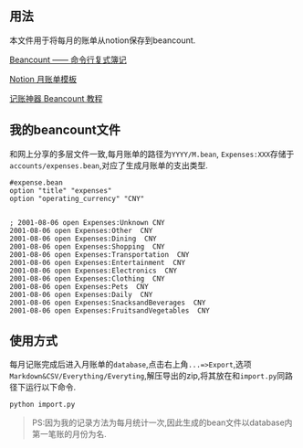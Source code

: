 ## 用法

本文件用于将每月的账单从notion保存到beancount.

[Beancount —— 命令行复式簿记](https://wzyboy.im/post/1063.html)

[Notion 月账单模板](https://wary-pendulum-590.notion.site/8b0e1616c5024cd6bfadf288df27648c?pvs=4)

[记账神器 Beancount 教程](https://sspai.com/post/59777)

## 我的beancount文件
和网上分享的多层文件一致,每月账单的路径为`YYYY/M.bean`, `Expenses:XXX`存储于`accounts/expenses.bean`,对应了生成月账单的支出类型.

```
#expense.bean
option "title" "expenses"
option "operating_currency" "CNY"


; 2001-08-06 open Expenses:Unknown CNY
2001-08-06 open Expenses:Other  CNY
2001-08-06 open Expenses:Dining  CNY
2001-08-06 open Expenses:Shopping  CNY
2001-08-06 open Expenses:Transportation  CNY
2001-08-06 open Expenses:Entertainment  CNY
2001-08-06 open Expenses:Electronics  CNY
2001-08-06 open Expenses:Clothing  CNY
2001-08-06 open Expenses:Pets  CNY
2001-08-06 open Expenses:Daily  CNY
2001-08-06 open Expenses:SnacksandBeverages  CNY
2001-08-06 open Expenses:FruitsandVegetables  CNY
```

## 使用方式
每月记账完成后进入月账单的`database`,点击右上角`...=>Export`,选项`Markdown&CSV/Everything/Everyting`,解压导出的zip,将其放在和`import.py`同路径下运行以下命令.
```
python import.py
```
> PS:因为我的记录方法为每月统计一次,因此生成的bean文件以database内第一笔账的月份为名.
